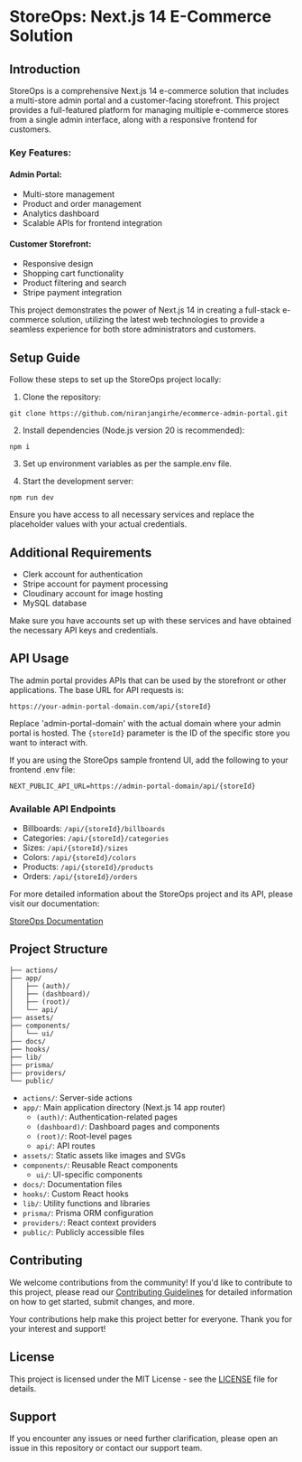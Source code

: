 # StoreOps: Next.js 14 E-Commerce Solution

## Introduction

StoreOps is a comprehensive Next.js 14 e-commerce solution that includes a multi-store admin portal and a customer-facing storefront. This project provides a full-featured platform for managing multiple e-commerce stores from a single admin interface, along with a responsive frontend for customers.

### Key Features:

#### Admin Portal:

- Multi-store management
- Product and order management
- Analytics dashboard
- Scalable APIs for frontend integration

#### Customer Storefront:

- Responsive design
- Shopping cart functionality
- Product filtering and search
- Stripe payment integration

This project demonstrates the power of Next.js 14 in creating a full-stack e-commerce solution, utilizing the latest web technologies to provide a seamless experience for both store administrators and customers.

## Setup Guide

Follow these steps to set up the StoreOps project locally:

1. Clone the repository:

```
git clone https://github.com/niranjangirhe/ecommerce-admin-portal.git
```

2. Install dependencies (Node.js version 20 is recommended):

```
npm i
```

3. Set up environment variables as per the sample.env file.

4. Start the development server:

```
npm run dev
```

Ensure you have access to all necessary services and replace the placeholder values with your actual credentials.

## Additional Requirements

- Clerk account for authentication
- Stripe account for payment processing
- Cloudinary account for image hosting
- MySQL database

Make sure you have accounts set up with these services and have obtained the necessary API keys and credentials.

## API Usage

The admin portal provides APIs that can be used by the storefront or other applications. The base URL for API requests is:

```
https://your-admin-portal-domain.com/api/{storeId}
```

Replace 'admin-portal-domain' with the actual domain where your admin portal is hosted. The `{storeId}` parameter is the ID of the specific store you want to interact with.

If you are using the StoreOps sample frontend UI, add the following to your frontend .env file:

```
NEXT_PUBLIC_API_URL=https://admin-portal-domain/api/{storeId}
```

### Available API Endpoints

- Billboards: `/api/{storeId}/billboards`
- Categories: `/api/{storeId}/categories`
- Sizes: `/api/{storeId}/sizes`
- Colors: `/api/{storeId}/colors`
- Products: `/api/{storeId}/products`
- Orders: `/api/{storeId}/orders`

For more detailed information about the StoreOps project and its API, please visit our documentation:

[StoreOps Documentation](https://storeops-admin.vercel.app/docs)

## Project Structure

```
├── actions/
├── app/
│   ├── (auth)/
│   ├── (dashboard)/
│   ├── (root)/
│   └── api/
├── assets/
├── components/
│   └── ui/
├── docs/
├── hooks/
├── lib/
├── prisma/
├── providers/
└── public/
```

- `actions/`: Server-side actions
- `app/`: Main application directory (Next.js 14 app router)
  - `(auth)/`: Authentication-related pages
  - `(dashboard)/`: Dashboard pages and components
  - `(root)/`: Root-level pages
  - `api/`: API routes
- `assets/`: Static assets like images and SVGs
- `components/`: Reusable React components
  - `ui/`: UI-specific components
- `docs/`: Documentation files
- `hooks/`: Custom React hooks
- `lib/`: Utility functions and libraries
- `prisma/`: Prisma ORM configuration
- `providers/`: React context providers
- `public/`: Publicly accessible files

## Contributing

We welcome contributions from the community! If you'd like to contribute to this project, please read our [Contributing Guidelines](CONTRIBUTING.md) for detailed information on how to get started, submit changes, and more.

Your contributions help make this project better for everyone. Thank you for your interest and support!

## License

This project is licensed under the MIT License - see the [LICENSE](LICENSE) file for details.

## Support

If you encounter any issues or need further clarification, please open an issue in this repository or contact our support team.
